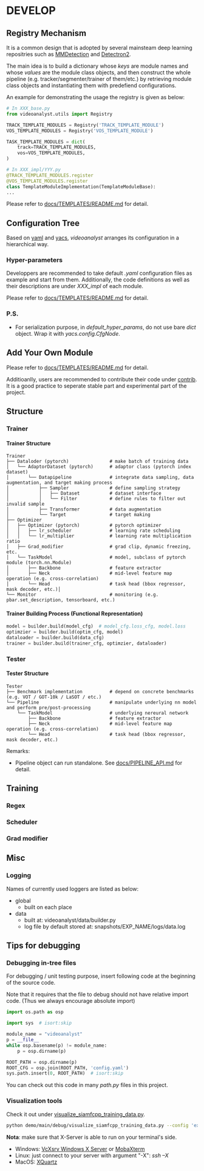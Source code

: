 # DEVELOP

## Registry Mechanism

It is a common design that is adopted by several mainsteam deep learning repositries such as [MMDetection](https://github.com/open-mmlab/mmdetection) and [Detectron2](https://github.com/facebookresearch/detectron2).

The main idea is to build a dictionary whose _keys_ are module names and whose _values_ are the module class objects, and then construct the whole pipeline (e.g. tracker/segmenter/trainer of them/etc.) by retrieving module class objects and instantiating them with predefiend configurations.

An example for demonstrating the usage the registry is given as below:

```Python
# In XXX_base.py
from videoanalyst.utils import Registry

TRACK_TEMPLATE_MODULES = Registry('TRACK_TEMPLATE_MODULE')
VOS_TEMPLATE_MODULES = Registry('VOS_TEMPLATE_MODULE')

TASK_TEMPLATE_MODULES = dict(
    track=TRACK_TEMPLATE_MODULES,
    vos=VOS_TEMPLATE_MODULES,
)

# In XXX_impl/YYY.py
@TRACK_TEMPLATE_MODULES.register
@VOS_TEMPLATE_MODULES.register
class TemplateModuleImplementation(TemplateModuleBase):
...
```

Please refer to [docs/TEMPLATES/README.md](TEMPLATES/README.md) for detail.

## Configuration Tree

Based on [yaml](https://yaml.org/) and [yacs](https://github.com/rbgirshick/yacs), _videoanalyst_ arranges its configuration in a hierarchical way.

### Hyper-parameters

Developpers are recommended to take default _.yaml_ configuration files as example and start from them. Additionally, the code definitions as well as their descriptions are under _XXX_impl_ of each module.

Please refer to [docs/TEMPLATES/README.md](TEMPLATES/README.md) for detail.

### P.S.

- For serialization purpose, in _default_hyper_params_, do not use bare _dict_ object. Wrap it with _yacs.config.CfgNode_.

## Add Your Own Module

Please refer to [docs/TEMPLATES/README.md](TEMPLATES/README.md) for detail.

Additioanlly, users are recommended to contribute their code under [contrib](../contrib/__init__.py). It is a good practice to seperate stable part and experimental part of the project.

## Structure

### Trainer

#### Trainer Structure

```File Tree
Trainer
├── Dataloder (pytorch)               # make batch of training data
│   └── AdaptorDataset (pytorch)      # adaptor class (pytorch index dataset)
│       └── Datapipeline              # integrate data sampling, data augmentation, and target making process
│           ├── Sampler               # define sampling strategy
│           │   ├── Dataset           # dataset interface
│           │   └── Filter            # define rules to filter out invalid sample
│           ├── Transformer           # data augmentation
│           └── Target                # target making
├── Optimizer
│   ├── Optimizer (pytorch)           # pytorch optimizer
│   │   ├── lr_scheduler              # learning rate scheduling
│   │   └── lr_multiplier             # learning rate multiplication ratio
│   ├── Grad_modifier                 # grad clip, dynamic freezing, etc.
│   └── TaskModel                     # model, subclass of pytorch module (torch.nn.Module)
│       ├── Backbone                  # feature extractor
│       ├── Neck                      # mid-level feature map operation (e.g. cross-correlation)
│       └── Head                      # task head (bbox regressor, mask decoder, etc.)│
└── Monitor                           # monitoring (e.g. pbar.set_description, tensorboard, etc.)
```

#### Trainer Building Process (Functional Representation)

```Python
model = builder.build(model_cfg)  # model_cfg.loss_cfg, model.loss
optimzier = builder.build(optim_cfg, model)
dataloader = builder.build(data_cfg)
trainer = builder.build(trainer_cfg, optimzier, dataloader)
```

### Tester

#### Tester Structure

```File Tree
Tester
├── Benchmark implementation          # depend on concrete benchmarks (e.g. VOT / GOT-10k / LaSOT / etc.)
└── Pipeline                          # manipulate underlying nn model and perform pre/post-processing
    └── TaskModel                     # underlying nereural network
        ├── Backbone                  # feature extractor
        ├── Neck                      # mid-level feature map operation (e.g. cross-correlation)
        └── Head                      # task head (bbox regressor, mask decoder, etc.)
```

Remarks:

- Pipeline object can run standalone. See [docs/PIPELINE_API.md](PIPELINE_API.md) for detail.

## Training

### Regex

### Scheduler

### Grad modifier

## Misc

### Logging

Names of currently used loggers are listed as below:

- global
  - built on each place
- data
  - built at: videoanalyst/data/builder.py
  - log file by default stored at: snapshots/EXP_NAME/logs/data.log

## Tips for debugging

### Debugging in-tree files

For debugging / unit testing purpose, insert following code at the beginning of the source code.

Note that it requires that the file to debug should not have relative import code. (Thus we always encourage absolute import)

```Python
import os.path as osp

import sys  # isort:skip

module_name = "videoanalyst"
p = __file__
while osp.basename(p) != module_name:
    p = osp.dirname(p)

ROOT_PATH = osp.dirname(p)
ROOT_CFG = osp.join(ROOT_PATH, 'config.yaml')
sys.path.insert(0, ROOT_PATH)  # isort:skip
```

You can check out this code in many _path.py_ files in this project.

### Visualization tools

Check it out under [visualize_siamfcpp_training_data.py](demo/main/debug/visualize_siamfcpp_training_data.py).

```Bash
python demo/main/debug/visualize_siamfcpp_training_data.py --config 'experiments/siamfcpp/train/siamfcpp_alexnet-trn.yaml'
```

__Nota__: make sure that X-Server is able to run on your terminal's side.

- Windows: [VcXsrv Windows X Server](http://vcxsrv.sourceforge.net/) or [MobaXterm](https://mobaxterm.mobatek.net/)
- Linux: just connect to your server with argument "-X": _ssh –X_
- MacOS: [XQuartz](https://www.xquartz.org/)

